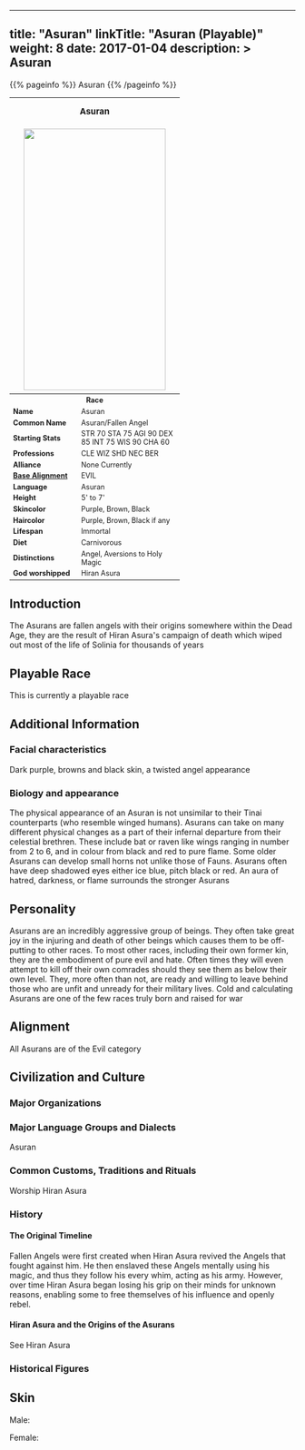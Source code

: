 
---
title: "Asuran"
linkTitle: "Asuran (Playable)"
weight: 8
date: 2017-01-04
description: >
 Asuran
---

{{% pageinfo %}}
Asuran
{{% /pageinfo %}}

<table class="infobox" style="font-size:89%; width:300px;">
<tbody>
<tr><th colspan="2" class="color1" style="font-size:120%; padding:1em;">Asuran</th></tr>
<tr style="text-align:center;"><td colspan="2" style="padding:0.5em;"><img src="https://www.fallofanempire.com/img/races/asuran.png" width="250" height="461"></td></tr>
<tr><th colspan="2" class="color1">Race</th></tr>
<tr><td style="width:40%;"> <b>Name</b></td><td style="width:60%;"> Asuran</td></tr>
<tr><td> <b>Common Name</b></td><td> Asuran/Fallen Angel</td></tr>
<tr><td> <b>Starting Stats</b></td><td>STR 70 STA 75 AGI 90 DEX 85 INT 75 WIS 90 CHA 60</td></tr>
<tr><td> <b>Professions</b></td><td>CLE WIZ SHD NEC BER</td></tr>
<tr><td> <b>Alliance</b></td><td>None Currently</td></tr>
<tr><td> <b><a href="/wiki/Base_Alignment" title="Base Alignment">Base Alignment</a></b></td><td>EVIL</td></tr>
<tr><td> <b>Language</b></td><td>Asuran</td></tr>
<tr><td> <b>Height</b></td><td>5' to 7'</td></tr>
<tr><td> <b>Skincolor</b></td><td>Purple, Brown, Black</td></tr>
<tr><td> <b>Haircolor</b></td><td>Purple, Brown, Black if any</td></tr>
<tr><td> <b>Lifespan</b></td><td>Immortal</td></tr>
<tr><td> <b>Diet</b></td><td>Carnivorous</td></tr>
<tr><td> <b>Distinctions</b></td><td>Angel, Aversions to Holy Magic</td></tr>
<tr><td> <b>God worshipped</b></td><td>Hiran Asura</td></tr>
 </tbody>
</table>

## Introduction

The Asurans are fallen angels with their origins somewhere within the Dead Age, they are the result of Hiran Asura's campaign of death which wiped out most of the life of Solinia for thousands of years

## Playable Race

This is currently a playable race

## Additional Information

### Facial characteristics

Dark purple, browns and black skin, a twisted angel appearance

### Biology and appearance

The physical appearance of an Asuran is not unsimilar to their Tinai counterparts (who resemble winged humans). Asurans can take on many different physical changes as a part of their infernal departure from their celestial brethren. These include bat or raven like wings ranging in number from 2 to 6, and in colour from black and red to pure flame. Some older Asurans can develop small horns not unlike those of Fauns. Asurans often have deep shadowed eyes either ice blue, pitch black or red. An aura of hatred, darkness, or flame surrounds the stronger Asurans

## Personality

Asurans are an incredibly aggressive group of beings. They often take great joy in the injuring and death of other beings which causes them to be off-putting to other races. To most other races, including their own former kin, they are the embodiment of pure evil and hate. Often times they will even attempt to kill off their own comrades should they see them as below their own level. They, more often than not, are ready and willing to leave behind those who are unfit and unready for their military lives. Cold and calculating Asurans are one of the few races truly born and raised for war

## Alignment

All Asurans are of the Evil category

## Civilization and Culture

### Major Organizations

### Major Language Groups and Dialects

Asuran

### Common Customs, Traditions and Rituals

Worship Hiran Asura

### History

#### The Original Timeline

Fallen Angels were first created when Hiran Asura revived the Angels that fought against him. He then enslaved these Angels mentally using his magic, and thus they follow his every whim, acting as his army. However, over time Hiran Asura began losing his grip on their minds for unknown reasons, enabling some to free themselves of his influence and openly rebel.

#### Hiran Asura and the Origins of the Asurans

See Hiran Asura

### Historical Figures

## Skin

Male:

Female:


